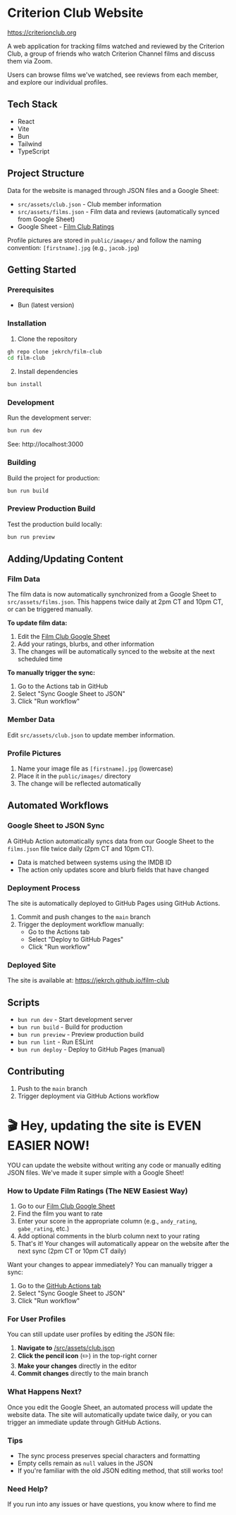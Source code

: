 # Criterion Club Website

https://criterionclub.org

A web application for tracking films watched and reviewed by the Criterion Club, a group of friends who watch Criterion Channel films and discuss them via Zoom.

Users can browse films we've watched, see reviews from each member, and explore our individual profiles.

## Tech Stack

- React
- Vite
- Bun
- Tailwind
- TypeScript

## Project Structure

Data for the website is managed through JSON files and a Google Sheet:
- `src/assets/club.json` - Club member information
- `src/assets/films.json` - Film data and reviews (automatically synced from Google Sheet)
- Google Sheet - [Film Club Ratings](https://docs.google.com/spreadsheets/d/1wGrX2xWrJlS6WFpNxzD73VrHW4ZnrfedjtK5C9EYeuw/edit?usp=sharing)

Profile pictures are stored in `public/images/` and follow the naming convention: `[firstname].jpg` (e.g., `jacob.jpg`)

## Getting Started

### Prerequisites

- Bun (latest version)

### Installation

1. Clone the repository
```bash
gh repo clone jekrch/film-club
cd film-club
```

2. Install dependencies
```bash
bun install
```

### Development

Run the development server:
```bash
bun run dev
```
See:
http://localhost:3000

### Building

Build the project for production:
```bash
bun run build
```

### Preview Production Build

Test the production build locally:
```bash
bun run preview
```

## Adding/Updating Content

### Film Data

The film data is now automatically synchronized from a Google Sheet to `src/assets/films.json`. This happens twice daily at 2pm CT and 10pm CT, or can be triggered manually.

**To update film data:**
1. Edit the [Film Club Google Sheet](https://docs.google.com/spreadsheets/d/1wGrX2xWrJlS6WFpNxzD73VrHW4ZnrfedjtK5C9EYeuw/edit?usp=sharing)
2. Add your ratings, blurbs, and other information
3. The changes will be automatically synced to the website at the next scheduled time

**To manually trigger the sync:**
1. Go to the Actions tab in GitHub
2. Select "Sync Google Sheet to JSON"
3. Click "Run workflow"

### Member Data

Edit `src/assets/club.json` to update member information.

### Profile Pictures

1. Name your image file as `[firstname].jpg` (lowercase)
2. Place it in the `public/images/` directory
3. The change will be reflected automatically

## Automated Workflows

### Google Sheet to JSON Sync

A GitHub Action automatically syncs data from our Google Sheet to the `films.json` file twice daily (2pm CT and 10pm CT).

- Data is matched between systems using the IMDB ID
- The action only updates score and blurb fields that have changed

### Deployment Process

The site is automatically deployed to GitHub Pages using GitHub Actions.

1. Commit and push changes to the `main` branch
2. Trigger the deployment workflow manually:
   - Go to the Actions tab
   - Select "Deploy to GitHub Pages"
   - Click "Run workflow"

### Deployed Site

The site is available at: https://jekrch.github.io/film-club

## Scripts

- `bun run dev` - Start development server
- `bun run build` - Build for production
- `bun run preview` - Preview production build
- `bun run lint` - Run ESLint
- `bun run deploy` - Deploy to GitHub Pages (manual)

## Contributing

1. Push to the `main` branch 
2. Trigger deployment via GitHub Actions workflow


# 🎬 Hey, updating the site is EVEN EASIER NOW!

YOU can update the website without writing any code or manually editing JSON files. We've made it super simple with a Google Sheet!

### How to Update Film Ratings (The NEW Easiest Way)

1. Go to our [Film Club Google Sheet](https://docs.google.com/spreadsheets/d/1wGrX2xWrJlS6WFpNxzD73VrHW4ZnrfedjtK5C9EYeuw/edit?usp=sharing)
2. Find the film you want to rate
3. Enter your score in the appropriate column (e.g., `andy_rating`, `gabe_rating`, etc.)
4. Add optional comments in the blurb column next to your rating
5. That's it! Your changes will automatically appear on the website after the next sync (2pm CT or 10pm CT daily)

Want your changes to appear immediately? You can manually trigger a sync:
1. Go to the [GitHub Actions tab](https://github.com/jekrch/film-club/actions)
2. Select "Sync Google Sheet to JSON"
3. Click "Run workflow"

### For User Profiles

You can still update user profiles by editing the JSON file:

1. **Navigate to** [/src/assets/club.json](https://github.com/jekrch/film-club/blob/main/src/assets/club.json)
2. **Click the pencil icon** (✏️) in the top-right corner
3. **Make your changes** directly in the editor
4. **Commit changes** directly to the main branch

### What Happens Next?

Once you edit the Google Sheet, an automated process will update the website data. The site will automatically update twice daily, or you can trigger an immediate update through GitHub Actions.

### Tips

* The sync process preserves special characters and formatting
* Empty cells remain as `null` values in the JSON
* If you're familiar with the old JSON editing method, that still works too!

### Need Help?

If you run into any issues or have questions, you know where to find me